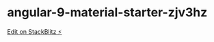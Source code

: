 # angular-9-material-starter-zjv3hz

[Edit on StackBlitz ⚡️](https://stackblitz.com/edit/angular-9-material-starter-zjv3hz)